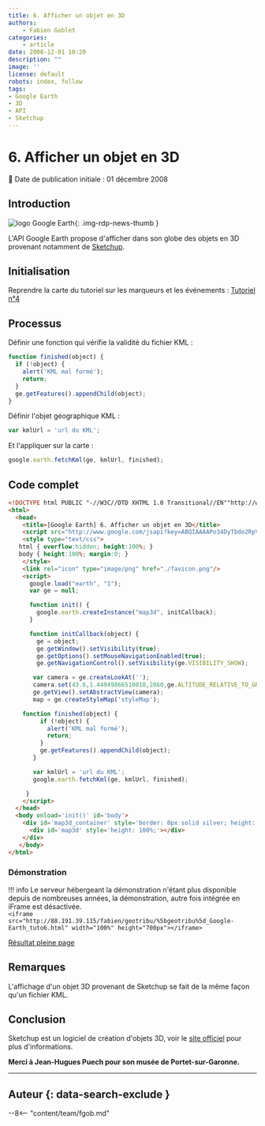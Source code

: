 ```yaml
---
title: 6. Afficher un objet en 3D
authors:
    - Fabien Goblet
categories:
    - article
date: 2008-12-01 10:20
description: ""
image: ''
license: default
robots: index, follow
tags:
- Google Earth
- 3D
- API
- Sketchup
---
```


# 6. Afficher un objet en 3D

:calendar: Date de publication initiale : 01 décembre 2008

## Introduction

![logo Google Earth](https://cdn.geotribu.fr/img/logos-icones/entreprises_association/google/googleearth.png "logo Google Earth"){: .img-rdp-news-thumb }

L'API Google Earth propose d'afficher dans son globe des objets en 3D provenant notamment de [Sketchup](http://sketchup.google.com/intl/fr/).  

## Initialisation

Reprendre la carte du tutoriel sur les marqueurs et les événements : [Tutoriel n°4](/articles/2008/2008-11-02_4-marqueurs-et-evenements/)

## Processus

Définir une fonction qui vérifie la validité du fichier KML :  

```javascript
function finished(object) {  
  if (!object) {  
    alert('KML mal formé');  
    return;  
  }  
  ge.getFeatures().appendChild(object);  
}
```

Définir l'objet géographique KML :  

```javascript
var kmlUrl = 'url du KML';
```

Et l'appliquer sur la carte :  

```javascript
google.earth.fetchKml(ge, kmlUrl, finished);
```

## Code complet

```html
<!DOCTYPE html PUBLIC "-//W3C//DTD XHTML 1.0 Transitional//EN""http://www.w3.org/TR/xhtml1/DTD/xhtml1-transitional.dtd">
<html>
  <head>
    <title>[Google Earth] 6. Afficher un objet en 3D</title>
    <script src="http://www.google.com/jsapi?key=ABQIAAAAPo34DyTbdo2RpVUvdvK1qxTVkAM76o12Ue_ZZqmwjROaqOyBLhQVBCYY9lnsLXH3mdZLo-PWW8Z1DQ"></script>
    <style type="text/css">
   html { overflow:hidden; height:100%; }
   body { height:100%; margin:0; }
    </style>
    <link rel="icon" type="image/png" href="./favicon.png"/>
    <script>
      google.load("earth", "1");
      var ge = null;

      function init() {
        google.earth.createInstance("map3d", initCallback);
      }

      function initCallback(object) {
        ge = object;
        ge.getWindow().setVisibility(true);
        ge.getOptions().setMouseNavigationEnabled(true);
        ge.getNavigationControl().setVisibility(ge.VISIBILITY_SHOW);

       var camera = ge.createLookAt('');
       camera.set(43.6,1.44949866510018,2860,ge.ALTITUDE_RELATIVE_TO_GROUND,190,75,10000);
       ge.getView().setAbstractView(camera);
       map = ge.createStyleMap('styleMap');

    function finished(object) {
         if (!object) {
           alert('KML mal formé');
           return;
         }
         ge.getFeatures().appendChild(object);
       }

       var kmlUrl = 'url du KML';
       google.earth.fetchKml(ge, kmlUrl, finished);

     }
    </script>
  </head>
  <body onload='init()' id='body'>
    <div id='map3d_container' style='border: 0px solid silver; height: 100%; width: 100%;'>
      <div id='map3d' style='height: 100%;'></div>
    </div>
   </body>
</html>
```  

### Démonstration

!!! info
    Le serveur hébergeant la démonstration n'étant plus disponible depuis de nombreuses années, la démonstration, autre fois intégrée en iFrame est désactivée.  
    `<iframe src="http://88.191.39.115/fabien/geotribu/%5bgeotribu%5d_Google-Earth_tuto6.html" width="100%" height="700px"></iframe>`

[Résultat pleine page](http://88.191.39.115/fabien/geotribu/%5bgeotribu%5d_Google-Earth_tuto6.html)

## Remarques

L'affichage d'un objet 3D provenant de Sketchup se fait de la même façon qu'un fichier KML.

## Conclusion

Sketchup est un logiciel de création d'objets 3D, voir le [site officiel](http://sketchup.google.com/intl/fr/) pour plus d'informations.

**Merci à Jean-Hugues Puech pour son musée de Portet-sur-Garonne.**

----

## Auteur {: data-search-exclude }

--8<-- "content/team/fgob.md"
